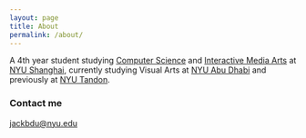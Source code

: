 ```yaml
---
layout: page
title: About
permalink: /about/
---
```


A 4th year student studying [Computer Science](https://shanghai.nyu.edu/academics/majors/cs) and [Interactive Media Arts](http://ima.nyu.sh) at [NYU Shanghai](https://shanghai.nyu.edu), currently studying Visual Arts at [NYU Abu Dhabi](http://nyuad.nyu.edu) and previously at [NYU Tandon](http://engineering.nyu.edu).

### Contact me

[jackbdu@nyu.edu](mailto:jackbdu@nyu.edu)

